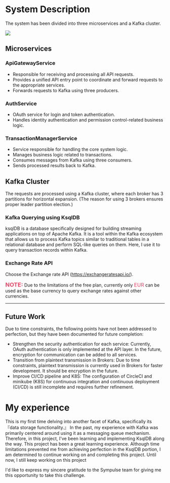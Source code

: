 # System Description
The system has been divided into three microservices and a Kafka cluster.

![](https://imgur.com/E8YlfL8.jpg)

## Microservices
### ApiGatewayService
* Responsible for receiving and processing all API requests.
* Provides a unified API entry point to coordinate and forward requests to the appropriate services.
* Forwards requests to Kafka using three producers.

### AuthService
* OAuth service for login and token authentication.
* Handles identity authentication and permission control-related business logic.

### TransactionManagerService
* Service responsible for handling the core system logic.
* Manages business logic related to transactions.
* Consumes messages from Kafka using three consumers. 
* Sends processed results back to Kafka.

## Kafka Cluster
The requests are processed using a Kafka cluster, where each broker has 3 partitions for horizontal expansion.
(The reason for using 3 brokers ensures proper leader partition election.)


### Kafka Querying using KsqlDB
ksqlDB is a database specifically designed for building streaming applications on top of Apache Kafka.
It is a tool within the Kafka ecosystem that allows us to process Kafka topics similar to traditional tables in a relational database and perform SQL-like queries on them. 
Here, I use it to query transaction records within Kafka.


### Exchange Rate API
Choose the Exchange rate API (https://exchangeratesapi.io/).

<font size=4.5 color="#ee496a">**NOTE:**</font> Due to the limitations of the free plan, currently only <font size=3.5 color="#ee496a">EUR</font> can be used as the base currency to query exchange rates against other currencies.



---

## Future Work

Due to time constraints, the following points have not been addressed to perfection, 
but they have been documented for future completion:

* Strengthen the security authentication for each service:
Currently, OAuth authentication is only implemented at the API layer. 
In the future, encryption for communication can be added to all services.
* Transition from plaintext transmission in Brokers:
Due to time constraints, plaintext transmission is currently used in Brokers for faster development. 
It should be encryption in the future.
* Improve CI/CD pipeline and K8S:
The configuration of CircleCI and minikube (K8S) for continuous integration and continuous deployment (CI/CD) is still incomplete and requires further refinement.


# My experience
This is my first time delving into another facet of Kafka, specifically its『data storage functionality.』
In the past, my experience with Kafka was primarily centered around using it as a messaging queue mechanism. Therefore, in this project, I've been learning and implementing KsqlDB along the way. 
This project has been a great learning experience. Although time limitations prevented me from achieving perfection in the KsqlDB portion, 
I am determined to continue working on and completing this project. Until now, I still keep working on this project

I'd like to express my sincere gratitude to the Sympulse team for giving me this opportunity to take this challenge.